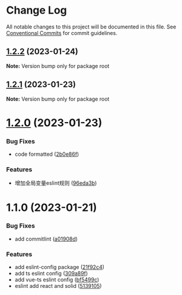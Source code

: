 # Change Log

All notable changes to this project will be documented in this file.
See [Conventional Commits](https://conventionalcommits.org) for commit guidelines.

## [1.2.2](https://github.com/suiyi8760/ux-dev-toolkit/compare/v1.2.1...v1.2.2) (2023-01-24)

**Note:** Version bump only for package root





## [1.2.1](https://github.com/suiyi8760/ux-dev-toolkit/compare/v1.2.0...v1.2.1) (2023-01-23)

**Note:** Version bump only for package root





# [1.2.0](https://github.com/suiyi8760/ux-dev-toolkit/compare/v1.1.0...v1.2.0) (2023-01-23)


### Bug Fixes

* code formatted ([2b0e86f](https://github.com/suiyi8760/ux-dev-toolkit/commit/2b0e86f9e7016632789ebd77bcca2d912a6714fb))


### Features

* 增加全局变量eslint规则 ([96eda3b](https://github.com/suiyi8760/ux-dev-toolkit/commit/96eda3bfc9232164fe2092c7814a9108d9da63c0))





# 1.1.0 (2023-01-21)


### Bug Fixes

* add commitlint ([a01908d](https://github.com/suiyi8760/ux-dev-toolkit/commit/a01908da201a6847c35438191bb034fc079cdd99))


### Features

* add eslint-config package ([21f92c4](https://github.com/suiyi8760/ux-dev-toolkit/commit/21f92c4325e2dfc8d7d48f059cf01155a555ab4c))
* add ts eslint config ([309a89f](https://github.com/suiyi8760/ux-dev-toolkit/commit/309a89f349e8670aa3de22fdc1be48bf7eb4d05b))
* add vue-ts eslint config ([bf5499c](https://github.com/suiyi8760/ux-dev-toolkit/commit/bf5499c36be3e4a602401535baa3e7bd1f039e2e))
* eslint add react and solid ([5139105](https://github.com/suiyi8760/ux-dev-toolkit/commit/513910530eff78d08b1c38fbd6809c8cea3db06d))
